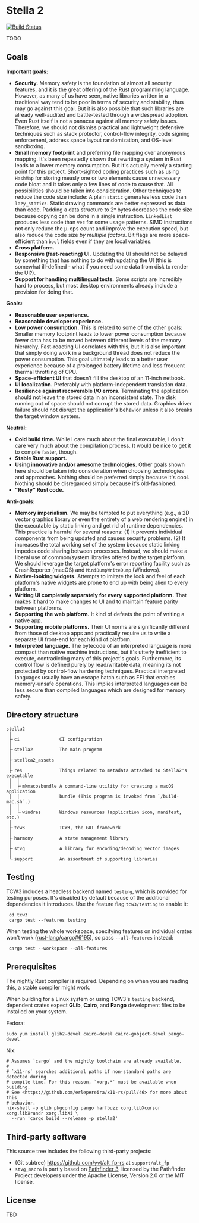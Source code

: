 # Stella 2

[![Build Status](https://yvt.visualstudio.com/Stella2/_apis/build/status/yvt.Stella2?branchName=master)](https://yvt.visualstudio.com/Stella2/_build/latest?definitionId=1&branchName=master)

TODO

## Goals

**Important goals:**

- **Security.** Memory safety is the foundation of almost all security features, and it is the great offering of the Rust programming language. However, as many of us have seen, native libraries written in a traditional way tend to be poor in terms of security and stability, thus may go against this goal. But it is also possible that such libraries are already well-audited and battle-tested through a widespread adoption. Even Rust itself is not a panacea against all memory safety issues. Therefore, we should not dismiss practical and lightweight defensive techniques such as stack protector, control-flow integrity, code signing enforcement, address space layout randomization, and OS-level sandboxing.
- **Small memory footprint** and preferring file mapping over anonymous mapping. It's been repeatedly shown that rewriting a system in Rust leads to a lower memory consumption. But it's actually merely a starting point for this project. Short-sighted coding practices such as using `HashMap` for storing measly one or two elements cause unnecessary code bloat and it takes only a few lines of code to cause that. All possibilities should be taken into consideration. Other techniques to reduce the code size include: A plain `static` generates less code than `lazy_static!`. Static drawing commands are better expressed as data than code. Padding a data structure to 2ⁿ bytes decreases the code size because copying can be done in a single instruction. `LinkedList` produces less code than `Vec` for some usage patterns. SIMD instructions not only reduce the μ-ops count and improve the execution speed, but also reduce the code size *by multiple factors*. Bit flags are more space-efficient than `bool` fields even if they are local variables.
- **Cross platform.**
- **Responsive (fast-reacting) UI.** Updating the UI should not be delayed by something that has nothing to do with updating the UI (this is somewhat ill-defined - what if you need some data from disk to render the UI?).
- **Support for handling multilingual texts.** Some scripts are incredibly hard to process, but most desktop environments already include a provision for doing that.

**Goals:**

- **Reasonable user experience.**
- **Reasonable developer experience.**
- **Low power consumption.** This is related to some of the other goals: Smaller memory footprint leads to lower power consumption because fewer data has to be moved between different levels of the memory hierarchy. Fast-reacting UI correlates with this, but it is also important that simply doing work in a background thread does not reduce the power consumption. This goal ultimately leads to a better user experience because of a prolonged battery lifetime and less frequent thermal throttling of CPU.
- **Space-efficient UI** that doesn't fill the desktop of an 11-inch netbook.
- **UI localization.** Preferably with platform-independent translation data.
- **Resilience against recoverable I/O errors.** Terminating the application should not leave the stored data in an inconsistent state. The disk running out of space should not corrupt the stored data. Graphics driver failure should not disrupt the application's behavior unless it also breaks the target window system.

**Neutral:**

- **Cold build time.** While I care much about the final executable, I don't care very much about the compilation process. It would be nice to get it to compile faster, though.
- **Stable Rust support.**
- **Using innovative and/or awesome technologies.** Other goals shown here should be taken into consideration when choosing technologies and approaches. Nothing should be preferred simply because it's cool. Nothing should be disregarded simply because it's old-fashioned.
- **"Rusty" Rust code.**

**Anti-goals:**

- **Memory imperialism.** We may be tempted to put everything (e.g., a 2D vector graphics library or even the entirety of a web rendering engine) in the executable by static linking and get rid of runtime dependencies. This practice is harmful for several reasons: (1) It prevents individual components from being updated and causes security problems. (2) It increases the total working set of the system because static linking impedes code sharing between processes. Instead, we should make a liberal use of common/system libraries offered by the target platform. We should leverage the target platform's error reporting facility such as CrashReporter (macOS) and `MiniDumpWriteDump` (Windows).
- **Native-looking widgets.** Attempts to imitate the look and feel of each platform's native widgets are prone to end up with being alien to every platform.
- **Writing UI completely separately for every supported platform.** That makes it hard to make changes to UI and to maintain feature parity between platforms.
- **Supporting the web platform.** It kind of defeats the point of writing a native app.
- **Supporting mobile platforms.** Their UI norms are significantly different from those of desktop apps and practically require us to write a separate UI front-end for each kind of platform.
- **Interpreted language.** The bytecode of an interpreted language is more compact than native machine instructions, but it's utterly inefficient to execute, contradicting many of this project's goals. Furthermore, its control flow is defined purely by read/writable data, meaning its not protected by control-flow hardening techniques. Practical interpreted languages usually have an escape hatch such as FFI that enables memory-unsafe operations. This implies interpreted languages can be less secure than compiled languages which are designed for memory safety.

## Directory structure

    stella2
     │
     ├╴ci               CI configuration
     │
     ├╴stella2          The main program
     │
     ├╴stellca2_assets
     │
     ├╴res              Things related to metadata attached to Stella2's executable
     │  │
     │  ├╴mkmacosbundle A command-line utility for creating a macOS application
     │  │               bundle (This program is invoked from `/build-mac.sh`.)
     │  │
     │  └╴windres       Windows resources (application icon, manifest, etc.)
     │
     ├╴tcw3             TCW3, the GUI framework
     │
     ├╴harmony          A state management library
     │
     ├╴stvg             A library for encoding/decoding vector images
     │
     └╴support          An assortment of supporting libraries

## Testing

TCW3 includes a headless backend named `testing`, which is provided for testing purposes. It's disabled by default because of the additional dependencies it introduces. Use the feature flag `tcw3/testing` to enable it:

     cd tcw3
     cargo test --features testing

When testing the whole workspace, specifying features on individual crates won't work ([rust-lang/cargo#6195]), so pass `--all-features` instead:

     cargo test --workspace --all-features

[rust-lang/cargo#6195]: https://github.com/rust-lang/cargo/issues/6195

## Prerequisites

The nightly Rust compiler is required. Depending on when you are reading this, a stable compiler might work.

When building for a Linux system or using TCW3's `testing` backend, dependent crates expect **GLib**, **Cairo**, and **Pango** development files to be installed on your system.

Fedora:

```shell
sudo yum install glib2-devel cairo-devel cairo-gobject-devel pango-devel
```

Nix:

```shell
# Assumes `cargo` and the nightly toolchain are already available.
#
# `x11-rs` searches additional paths if non-standard paths are detected during
# compile time. For this reason, `xorg.*` must be available when building.
# See <https://github.com/erlepereira/x11-rs/pull/46> for more about this
# behavior.
nix-shell -p glib pkgconfig pango harfbuzz xorg.libXcursor xorg.libXrandr xorg.libXi \
  --run 'cargo build --release -p stella2'
```

## Third-party software

This source tree includes the following third-party projects:

 - (Git subtree) <https://github.com/yvt/alt_fp-rs> at `support/alt_fp`
 - `stvg_macro` is partly based on [Pathfinder 3](https://github.com/servo/pathfinder), licensed by the Pathfinder Project developers under the Apache License, Version 2.0 or the MIT license.

## License

TBD

